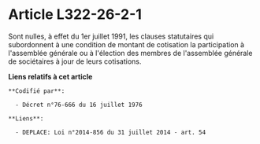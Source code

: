 # Article L322-26-2-1

Sont nulles, à effet du 1er juillet 1991, les clauses statutaires qui subordonnent à une condition de montant de cotisation
la participation à l'assemblée générale ou à l'élection des membres de l'assemblée générale de sociétaires à jour de leurs
cotisations.

**Liens relatifs à cet article**

	**Codifié par**:

	  - Décret n°76-666 du 16 juillet 1976

	**Liens**:

	  - DEPLACE: Loi n°2014-856 du 31 juillet 2014 - art. 54

